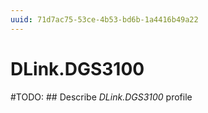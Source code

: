 ```yaml
---
uuid: 71d7ac75-53ce-4b53-bd6b-1a4416b49a22
---
```



# DLink.DGS3100


#TODO: ## Describe *DLink.DGS3100* profile

